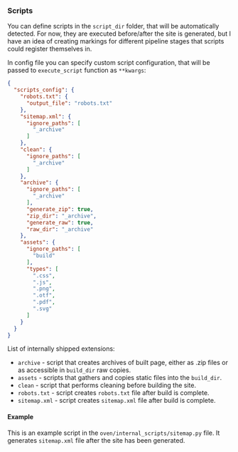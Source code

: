 ### Scripts
You can define scripts in the `script_dir` folder, that will be automatically detected.
For now, they are executed before/after the site is generated, but I have an idea of creating markings for different
pipeline stages that scripts could register themselves in.

In config file you can specify custom script configuration, that will be passed to `execute_script` function as `**kwargs`:
```json
{
  "scripts_config": {
    "robots.txt": {
      "output_file": "robots.txt"
    },
    "sitemap.xml": {
      "ignore_paths": [
        "_archive"
      ]
    },
    "clean": {
      "ignore_paths": [
        "_archive"
      ]
    },
    "archive": {
      "ignore_paths": [
        "_archive"
      ],
      "generate_zip": true,
      "zip_dir": "_archive",
      "generate_raw": true,
      "raw_dir": "_archive"
    },
    "assets": {
      "ignore_paths": [
        "build"
      ],
      "types": [
        ".css",
        ".js",
        ".png",
        ".otf",
        ".pdf",
        ".svg"
      ]
    }
  }
}
```

List of internally shipped extensions:
* `archive` - script that creates archives of built page, either as .zip files or as accessible in `build_dir` raw copies.
* `assets` - scripts that gathers and copies static files into the `build_dir`.
* `clean` - script that performs cleaning before building the site.
* `robots.txt` - script creates `robots.txt` file after build is complete.
* `sitemap.xml` - script creates `sitemap.xml` file after build is complete.

#### Example
This is an example script in the ```oven/internal_scripts/sitemap.py``` file. It generates `sitemap.xml` file after the
site has been generated.

